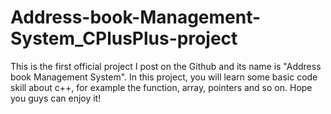 # Address-book-Management-System_CPlusPlus-project
This is the first official project I post on the Github and its name is "Address book Management System". In this project, you will learn some basic code skill about c++, for example the function, array, pointers and so on. Hope you guys can enjoy it!
